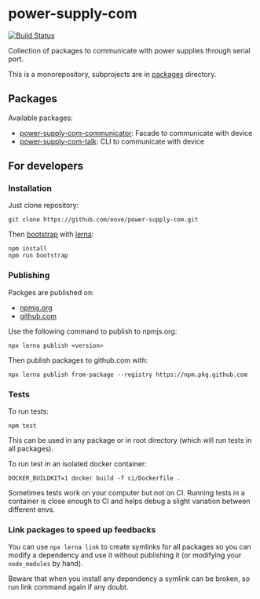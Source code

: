 # power-supply-com 

[![Build Status](https://github.com/eove/power-supply-com/workflows/CI/badge.svg)](https://github.com/eove/power-supply-com/actions?query=workflow%3ACI)

Collection of packages to communicate with power supplies through serial port.

This is a monorepository, subprojects are in [packages](/packages) directory.

## Packages

Available packages:

- [power-supply-com-communicator](/packages/power-supply-com-communicator): Facade to communicate with device
- [power-supply-com-talk](/packages/power-supply-com-talk): CLI to communicate with device

## For developers

### Installation

Just clone repository:

```
git clone https://github.com/eove/power-supply-com.git
```

Then [bootstrap](https://github.com/lerna/lerna/tree/master/commands/bootstrap#readme) with [lerna](https://github.com/lerna/lerna):

```
npm install
npm run bootstrap
```

### Publishing

Packges are published on:

- [npmjs.org](https://www.npmjs.com/settings/eove/packages)
- [github.com](https://github.com/orgs/eove/packages?repo_name=javascript)

Use the following command to publish to npmjs.org:

```
npx lerna publish <version>
```

Then publish packages to github.com with:

```
npx lerna publish from-package --registry https://npm.pkg.github.com
```

### Tests

To run tests:

```
npm test
```

This can be used in any package or in root directory (which will run tests in all packages).

To run test in an isolated docker container:

```
DOCKER_BUILDKIT=1 docker build -f ci/Dockerfile .
```

Sometimes tests work on your computer but not on CI.
Running tests in a container is close enough to CI and helps debug a slight variation between different envs.

### Link packages to speed up feedbacks

You can use `npx lerna link` to create symlinks for all packages so you can modify a dependency and use it without publishing it (or modifying your `node_modules` by hand).

Beware that when you install any dependency a symlink can be broken, so run link command again if any doubt.
